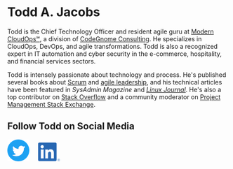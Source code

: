 # Todd A. Jacobs

Todd is the Chief Technology Officer and resident agile guru at [Modern
CloudOps℠][1], a division of [CodeGnome Consulting][11]. He specializes
in CloudOps, DevOps, and agile transformations. Todd is also a
recognized expert in IT automation and cyber security in the e-commerce,
hospitality, and financial services sectors.

Todd is intensely passionate about technology and process. He's
published several books about [Scrum][3] and [agile leadership][2], and
his technical articles have been featured in *SysAdmin Magazine* and
*[Linux Journal][4]*. He's also a top contributor on [Stack Overflow][5]
and a community moderator on [Project Management Stack Exchange][6].

## Follow Todd on Social Media

[![Twitter][7]][9] &nbsp; &nbsp; [![LinkedIn][8]][10]


[1]: http://moderncloudops.com/
[2]: https://leanpub.com/agilecio/
[3]: https://leanpub.com/scrum-first-aid/
[4]: https://www.linuxjournal.com/
[5]: https://stackoverflow.com/users/1301972/todd-a-jacobs
[6]: https://pm.stackexchange.com/users/4271/todd-a-jacobs
[7]: images/twitter.png
[8]: images/linkedin.png
[9]: https://twitter.com/Todd_A_Jacobs
[10]: https://www.linkedin.com/in/todd-a-jacobs/
[11]: http://www.codegnome.com/
